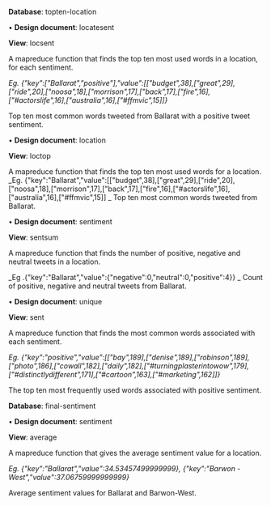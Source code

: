 **Database**: topten-location

•	**Design document**: locatesent

**View**: locsent

A mapreduce function that finds the top ten most used words in a location, for each sentiment. 

_Eg. {"key":["Ballarat","positive"],"value":[["budget",38],["great",29],["ride",20],["noosa",18],["morrison",17],["back",17],["fire",16],["#actorslife",16],["australia",16],["#ffmvic",15]]}_ 

Top ten most common words tweeted from Ballarat with a positive tweet sentiment.



•	**Design document**: location

**View**: loctop

A mapreduce function that finds the top ten most used words for a location.
_Eg. {"key":"Ballarat","value":[["budget",38],["great",29],["ride",20],["noosa",18],["morrison",17],["back",17],["fire",16],["#actorslife",16],["australia",16],["#ffmvic",15]]
_
Top ten most common words tweeted from Ballarat.



•	**Design document**: sentiment

**View**: sentsum

A mapreduce function that finds the number of positive, negative and neutral tweets in a location.

_Eg .{"key":"Ballarat","value":{"negative":0,"neutral":0,"positive":4}}
_
Count of positive, negative and neutral tweets from Ballarat.



•	**Design document**: unique

**View**: sent

A mapreduce function that finds the most common words associated with each sentiment.

_Eg. {"key":"positive","value":[["bay",189],["denise",189],["robinson",189],["photo",186],["cowall",182],["daily",182],["#turningplasterintowow",179],["#distinctlydifferent",171],["#cartoon",163],["#marketing",162]]}_

The top ten most frequently used words associated with positive sentiment.








**Database**: final-sentiment

•	**Design document**: sentiment

**View**: average

A mapreduce function that gives the average sentiment value for a location.

_Eg. {"key":"Ballarat","value":34.53457499999999},
{"key":"Barwon - West","value":37.06759999999999}_

Average sentiment values for Ballarat and Barwon-West.


	

